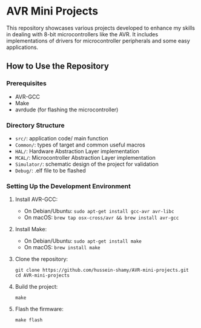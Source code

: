 # AVR Mini Projects

This repository showcases various projects developed to enhance my skills in dealing with 8-bit microcontrollers like the AVR. It includes implementations of drivers for microcontroller peripherals and some easy applications.

## How to Use the Repository

### Prerequisites
- AVR-GCC
- Make
- avrdude (for flashing the microcontroller)

### Directory Structure
- `src/`: application code/ main function
- `Common/`: types of target and common useful macros
- `HAL/`: Hardware Abstraction Layer implementation
- `MCAL/`: Microcontroller Abstraction Layer implementation
- `Simulator/`: schematic design of the project for validation
- `Debug/`: .elf file to be flashed

### Setting Up the Development Environment

1. Install AVR-GCC:
    - On Debian/Ubuntu: `sudo apt-get install gcc-avr avr-libc`
    - On macOS: `brew tap osx-cross/avr && brew install avr-gcc`

2. Install Make:
    - On Debian/Ubuntu: `sudo apt-get install make`
    - On macOS: `brew install make`

3. Clone the repository:
    ```
    git clone https://github.com/hussein-shamy/AVR-mini-projects.git
    cd AVR-mini-projects
    ```
4. Build the project:
    ```
    make
    ```
5. Flash the firmware:
    ```
    make flash
    ```

